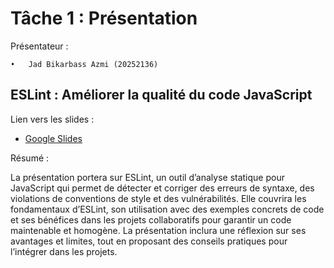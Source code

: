 # Tâche 1 : Présentation

Présentateur : 

	•	Jad Bikarbass Azmi (20252136)

## ESLint : Améliorer la qualité du code JavaScript

Lien vers les slides :

- [Google Slides](https://docs.google.com/presentation/d/1AiaVMzyNALM2yTjEXgoL68FsByIS1TIt7zql-3rPKFQ/edit?usp=sharing)

Résumé :

La présentation portera sur ESLint, un outil d’analyse statique pour JavaScript qui permet de détecter et corriger des erreurs de syntaxe, des violations de conventions de style et des vulnérabilités. Elle couvrira les fondamentaux d’ESLint, son utilisation avec des exemples concrets de code et ses bénéfices dans les projets collaboratifs pour garantir un code maintenable et homogène. La présentation inclura une réflexion sur ses avantages et limites, tout en proposant des conseils pratiques pour l’intégrer dans les projets.

